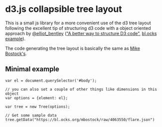 # d3.js collapsible tree layout
This is a small js library for a more convenient use of the d3 tree layout following the excellent tip of structuring d3 code with a object oriented approach by [@elliot_bentley](http://twitter.com/elliot_bentley) (["A better way to structure D3 code"](http://ejb.github.io/2016/05/23/a-better-way-to-structure-d3-code.html), [bl.ocks example](https://bl.ocks.org/ejb/79698ac221dbcff637b1930a387a9416)).

The code generating the tree layout is basically the same as
[Mike Bostock's](https://bl.ocks.org/mbostock/4339083).

## Minimal example
    var el = document.querySelector('#body');

    // you can also set a couple of other things like dimensions in this object
    var options = {element: el};

    var tree = new Tree(options);

    // Get some sample data
    tree.getData("https://bl.ocks.org/mbostock/raw/4063550/flare.json")
